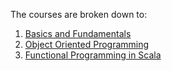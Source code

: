 The courses are broken down to:

1. [Basics and Fundamentals](./Basics.md)
2. [Object Oriented Programming](./ObjectOriented.md)
3. [Functional Programming in Scala](./FunctionalProgramming.md)
